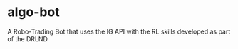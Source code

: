 # algo-bot
A Robo-Trading Bot that uses the IG API with the RL skills developed as part of the DRLND
